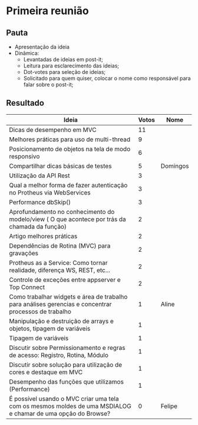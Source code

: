 # Primeira reunião

## Pauta
 - Apresentação da ideia  
 - Dinâmica:  
   - Levantadas de ideias em post-it;
   - Leitura para esclarecimento das ideias;
   - Dot-votes para seleção de ideias;
   - Solicitado para quem quiser, colocar o nome como responsável para falar sobre o post-it;

## Resultado
| Ideia                     | Votos  | Nome  |
|---                        |---     |---    |
| Dicas de desempenho em MVC       |    11      |       |
| Melhores práticas para uso de multi-thread  |  9 |     |
| Posicionamento de objetos na tela de modo responsivo  | 6  |   |
|Compartilhar dicas básicas de testes | 5 | Domingos |
| Utilização da API Rest | 3 |    |
| Qual a melhor forma de fazer autenticação no Protheus via WebServices | 3 |    |
|Performance dbSkip() | 3 |    |
| Aprofundamento no conhecimento do modelo/view ( O que acontece por trás da chamada da função) | 2 |      |
| Artigo melhores práticas | 2 |       |
| Dependências de Rotina (MVC) para gravações | 2 |    |
| Protheus as a Service: Como tornar realidade, diferença WS, REST, etc...  |  2  |   |
| Controle de exceções entre appserver e Top Connect | 2 |    |
| Como trabalhar widgets e área de trabalho para análises gerencias e concentrar processos de trabalho | 1 | Aline |
|Manipulação e destruição de arrays e objetos, tipagem de variáveis | 1 |   |
| Tipagem de variáveis | 1 |   |
| Discutir sobre Permissionamento e regras de acesso: Registro, Rotina, Módulo | 1 |   |
| Discutir sobre solução para utilização de cores e destaque em MVC | 1 |    |
|Desempenho das funções que utilizamos (Performance) | 1 |  |
| É possível usando o MVC criar uma tela com os mesmos moldes de uma MSDIALOG e chamar de uma opção do Browse? | 0 | Felipe |
